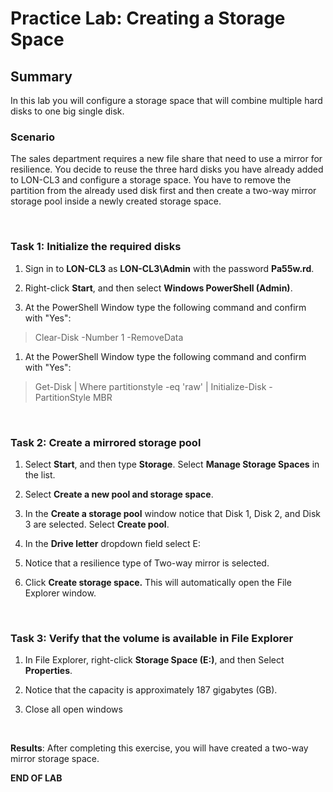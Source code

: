 # Practice Lab: Creating a Storage Space

## Summary

In this lab you will configure a storage space that will combine multiple hard
disks to one big single disk.

### Scenario

The sales department requires a new file share that need to use a mirror for
resilience. You decide to reuse the three hard disks you have already added to
LON-CL3 and configure a storage space. You have to remove the partition from the
already used disk first and then create a two-way mirror storage pool inside a
newly created storage space.

 

### Task 1: Initialize the required disks

1.  Sign in to **LON-CL3** as **LON-CL3\\Admin** with the password **Pa55w.rd**.

2.  Right-click **Start**, and then select **Windows PowerShell (Admin)**.

3.  At the PowerShell Window type the following command and confirm with "Yes":

>   Clear-Disk -Number 1 -RemoveData

1.  At the PowerShell Window type the following command and confirm with "Yes":

>   Get-Disk \| Where partitionstyle -eq 'raw' \| Initialize-Disk
>   -PartitionStyle MBR

 

### Task 2: Create a mirrored storage pool

1.  Select **Start**, and then type **Storage**. Select **Manage Storage
    Spaces** in the list.

2.  Select **Create a new pool and storage space**.

3.  In the **Create a storage pool** window notice that Disk 1, Disk 2, and Disk
    3 are selected. Select **Create pool**.

4.  In the **Drive letter** dropdown field select E:

5.  Notice that a resilience type of Two-way mirror is selected.

6.  Click **Create storage space.** This will automatically open the File
    Explorer window.

 

### Task 3: Verify that the volume is available in File Explorer 

1.  In File Explorer, right-click **Storage Space (E:)**, and then Select
    **Properties**.

2.  Notice that the capacity is approximately 187 gigabytes (GB).

3.  Close all open windows

 

**Results**: After completing this exercise, you will have created a two-way
mirror storage space.

**END OF LAB**